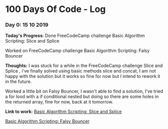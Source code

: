 # 100 Days Of Code - Log

### Day 0: 15 10 2019

**Today's Progress**: 
Done FreeCodeCamp challenge Basic Algorithm Scripting: Slice and Splice 

Worked on FreeCodeCamp challenge Basic Algorithm Scripting: Falsy Bouncer

**Thoughts:** I was stuck for a while in the FreeCodeCamp challenge Slice and Splice , i've finally solved using basic methods slice and concat, I am not happy with the solution but it works so fine for now but I intend to rework it in the future.

Worked a little bit on Falsy Bouncer, I wasn't able to find a solution, I've tried a for lood with a if conditional nested but doing so there are some holes in the returned array, fine for now, back at it tomorrow.



**Link to work:** [Basic Algorithm Scripting: Slice and Splice ](https://learn.freecodecamp.org/javascript-algorithms-and-data-[structures/basic-algorithm-scripting/slice-and-splice)

[Basic Algorithm Scripting: Falsy Bouncer](https://learn.freecodecamp.org/javascript-algorithms-and-data-structures/basic-algorithm-scripting/falsy-bouncer/)



